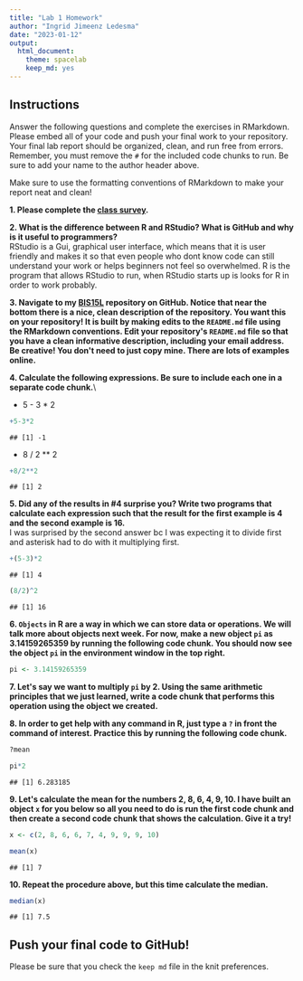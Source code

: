 ```yaml
---
title: "Lab 1 Homework"
author: "Ingrid Jimeenz Ledesma"
date: "2023-01-12"
output:
  html_document: 
    theme: spacelab
    keep_md: yes
---
```


## Instructions

Answer the following questions and complete the exercises in RMarkdown. Please embed all of your code and push your final work to your repository. Your final lab report should be organized, clean, and run free from errors. Remember, you must remove the `#` for the included code chunks to run. Be sure to add your name to the author header above.

Make sure to use the formatting conventions of RMarkdown to make your report neat and clean!

**1. Please complete the [class survey](https://forms.gle/8t9FZSBjgvFjzr4MA).**

**2. What is the difference between R and RStudio? What is GitHub and why is it useful to programmers?**\
RStudio is a Gui, graphical user interface, which means that it is user friendly and makes it so that even people who dont know code can still understand your work or helps beginners not feel so overwhelmed. R is the program that allows RStudio to run, when RStudio starts up is looks for R in order to work probably.

**3. Navigate to my [BIS15L](https://github.com/jmledford3115/BIS15LW2022_jledford) repository on GitHub. Notice that near the bottom there is a nice, clean description of the repository. You want this on your repository! It is built by making edits to the `README.md` file using the RMarkdown conventions. Edit your repository's `README.md` file so that you have a clean informative description, including your email address. Be creative! You don't need to just copy mine. There are lots of examples online.**

**4. Calculate the following expressions. Be sure to include each one in a separate code chunk.**\
+ 5 - 3 \* 2


```r
+5-3*2
```

```
## [1] -1
```

-   8 / 2 \*\* 2


```r
+8/2**2
```

```
## [1] 2
```

**5. Did any of the results in #4 surprise you? Write two programs that calculate each expression such that the result for the first example is 4 and the second example is 16.**\
I was surprised by the second answer bc I was expecting it to divide first and asterisk had to do with it multiplying first.


```r
+(5-3)*2
```

```
## [1] 4
```


```r
(8/2)^2
```

```
## [1] 16
```

**6. `Objects` in R are a way in which we can store data or operations. We will talk more about objects next week. For now, make a new object `pi` as 3.14159265359 by running the following code chunk. You should now see the object `pi` in the environment window in the top right.**


```r
pi <- 3.14159265359
```

**7. Let's say we want to multiply `pi` by 2. Using the same arithmetic principles that we just learned, write a code chunk that performs this operation using the object we created.**

**8. In order to get help with any command in R, just type a `?` in front the command of interest. Practice this by running the following code chunk.**


```r
?mean
```


```r
pi*2
```

```
## [1] 6.283185
```

**9. Let's calculate the mean for the numbers 2, 8, 6, 4, 9, 10. I have built an object `x` for you below so all you need to do is run the first code chunk and then create a second code chunk that shows the calculation. Give it a try!**


```r
x <- c(2, 8, 6, 6, 7, 4, 9, 9, 9, 10)
```


```r
mean(x)
```

```
## [1] 7
```

**10. Repeat the procedure above, but this time calculate the median.**


```r
median(x)
```

```
## [1] 7.5
```

## Push your final code to GitHub!

Please be sure that you check the `keep md` file in the knit preferences.
